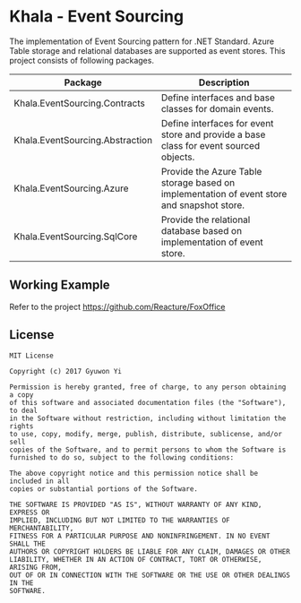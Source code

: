 # Khala - Event Sourcing

The implementation of Event Sourcing pattern for .NET Standard. Azure Table storage and relational databases are supported as event stores. This project consists of following packages.

|Package|Description|
|--|--|
|Khala.EventSourcing.Contracts|Define interfaces and base classes for domain events.|
|Khala.EventSourcing.Abstraction|Define interfaces for event store and provide a base class for event sourced objects.|
|Khala.EventSourcing.Azure|Provide the Azure Table storage based on implementation of event store and snapshot store.|
|Khala.EventSourcing.SqlCore|Provide the relational database based on implementation of event store.|

## Working Example

Refer to the project https://github.com/Reacture/FoxOffice

## License

```
MIT License

Copyright (c) 2017 Gyuwon Yi

Permission is hereby granted, free of charge, to any person obtaining a copy
of this software and associated documentation files (the "Software"), to deal
in the Software without restriction, including without limitation the rights
to use, copy, modify, merge, publish, distribute, sublicense, and/or sell
copies of the Software, and to permit persons to whom the Software is
furnished to do so, subject to the following conditions:

The above copyright notice and this permission notice shall be included in all
copies or substantial portions of the Software.

THE SOFTWARE IS PROVIDED "AS IS", WITHOUT WARRANTY OF ANY KIND, EXPRESS OR
IMPLIED, INCLUDING BUT NOT LIMITED TO THE WARRANTIES OF MERCHANTABILITY,
FITNESS FOR A PARTICULAR PURPOSE AND NONINFRINGEMENT. IN NO EVENT SHALL THE
AUTHORS OR COPYRIGHT HOLDERS BE LIABLE FOR ANY CLAIM, DAMAGES OR OTHER
LIABILITY, WHETHER IN AN ACTION OF CONTRACT, TORT OR OTHERWISE, ARISING FROM,
OUT OF OR IN CONNECTION WITH THE SOFTWARE OR THE USE OR OTHER DEALINGS IN THE
SOFTWARE.
```

